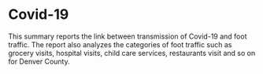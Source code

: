 # Covid-19


This summary reports the link between  transmission of Covid-19 and foot traffic. The report also analyzes the categories of foot traffic such as grocery visits, hospital visits, child care services, restaurants visit and so on for Denver County.
